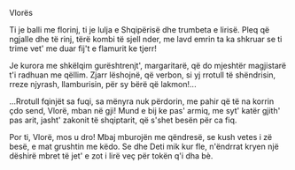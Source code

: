Vlorës

Ti je balli me florinj,
ti je lulja e Shqipërisë
dhe trumbeta e lirisë.
Pleq që ngjalle dhe të rinj,
tërë kombi të sjell nder,
me lavd emrin ta ka shkruar
se ti trime vet' me duar
fij't e flamurit ke tjerr!

Je kurora me shkëlqim
gurështrenjt', margaritarë,
që do mjeshtër magjistarë
t'i radhuan me qëllim.
Zjarr lëshojnë, që verbon,
si yj rrotull të shëndrisin,
rreze njyrash, llamburisin,
për sy bërë që lakmon!...

...Rrotull fqinjët sa fuqi,
sa mënyra nuk përdorin,
me pahir që të na korrin
çdo send, Vlorë, mban në gji!
Mund e bij ke pas' armiq,
me syt' katër gjith' pas arit,
jasht' zakonit të shqiptarit,
që s'shet besën për ca fiq.

Por ti, Vlorë, mos u dro!
Mbaj mburojën me qëndresë,
se kush vetes i zë besë,
e mat grushtin me këdo.
Se dhe Deti mik kur fle,
n'ëndrrat kryen një dëshirë
mbret të jet' e zot i lirë
veç për tokën q'i dha bè.